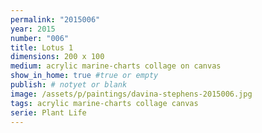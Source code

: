 ```yaml
---
permalink: "2015006"
year: 2015
number: "006"
title: Lotus 1
dimensions: 200 x 100
medium: acrylic marine-charts collage on canvas
show_in_home: true #true or empty
publish: # notyet or blank
image: /assets/p/paintings/davina-stephens-2015006.jpg
tags: acrylic marine-charts collage canvas
serie: Plant Life
---
```

